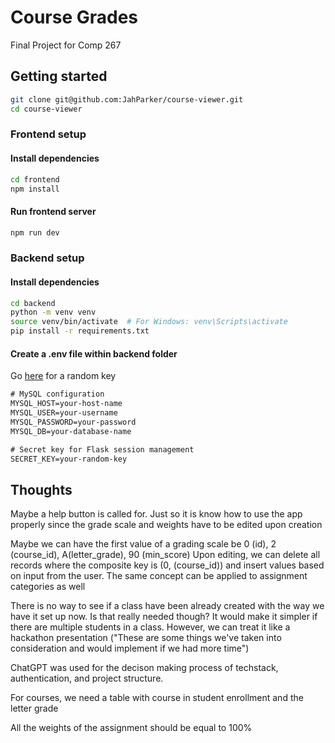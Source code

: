 # Course Grades

Final Project for Comp 267

## Getting started

```bash
git clone git@github.com:JahParker/course-viewer.git
cd course-viewer
```

### Frontend setup

#### Install dependencies

```bash
cd frontend
npm install
```

#### Run frontend server

```bash
npm run dev
```

### Backend setup

#### Install dependencies

```bash
cd backend
python -m venv venv
source venv/bin/activate  # For Windows: venv\Scripts\activate
pip install -r requirements.txt
```

#### Create a .env file within backend folder

Go [here](https://randomkeygen.com/) for a random key

```txt
# MySQL configuration
MYSQL_HOST=your-host-name
MYSQL_USER=your-username
MYSQL_PASSWORD=your-password
MYSQL_DB=your-database-name

# Secret key for Flask session management
SECRET_KEY=your-random-key
```

## Thoughts

Maybe a help button is called for. Just so it is know how to use the app properly since the grade scale and weights have to be edited upon creation

Maybe we can have the first value of a grading scale be 0 (id), 2 (course_id), A(letter_grade), 90 (min_score)
Upon editing, we can delete all records where the composite key is (0, (course_id)) and insert values based on input from the user. The same concept can be applied to assignment categories as well

There is no way to see if a class have been already created with the way we have it set up now. Is that really needed though? It would make it simpler if there are multiple students in a class. However, we can treat it like a hackathon presentation ("These are some things we've taken into consideration and would implement if we had more time")

ChatGPT was used for the decison making process of techstack, authentication, and project structure.

For courses, we need a table with course in student enrollment and the letter grade

All the weights of the assignment should be equal to 100%
